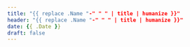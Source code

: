 ```yaml
---
title: "{{ replace .Name "-" " " | title | humanize }}"
header: "{{ replace .Name "-" " " | title | humanize }}"
date: {{ .Date }}
draft: false
---
```


